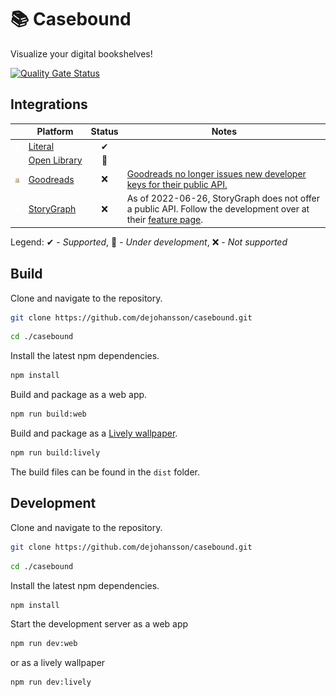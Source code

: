 # 📚 Casebound

Visualize your digital bookshelves!

[![Quality Gate Status](https://sonarcloud.io/api/project_badges/measure?project=dejohansson_casebound&metric=alert_status)](https://sonarcloud.io/summary/new_code?id=dejohansson_casebound)

## Integrations

|                                                                    | Platform                                      | Status | Notes                                                                                                                                                                   |
|--------------------------------------------------------------------|-----------------------------------------------|:------:|-------------------------------------------------------------------------------------------------------------------------------------------------------------------------|
| <img src="./resources/literal-logo.png" alt="logo" width="22"/>    | [Literal](https://literal.club/)              |   ✔    |                                                                                                                                                                         |
|                                                                    | [Open&#160;Library](https://openlibrary.org/) |   🚧   |                                                                                                                                                                         |
| <img src="./resources/goodreads-logo.png" alt="logo" width="22"/>  | [Goodreads](https://www.goodreads.com/)       |   ❌   | [Goodreads no longer issues new developer keys for their public API.](https://help.goodreads.com/s/article/Does-Goodreads-support-the-use-of-APIs)                      |
| <img src="./resources/storygraph-logo.png" alt="logo" width="22"/> | [StoryGraph](https://www.thestorygraph.com/)  |   ❌   | As of 2022-06-26, StoryGraph does not offer a public API. Follow the development over at their [feature page](https://roadmap.thestorygraph.com/features/posts/an-api). |

Legend: ✔ - _Supported_, 🚧 - _Under development_, ❌ - _Not supported_

## Build

Clone and navigate to the repository.

``` sh
git clone https://github.com/dejohansson/casebound.git
```

``` sh
cd ./casebound
```

Install the latest npm dependencies.

``` sh
npm install
```

Build and package as a web app.

``` sh
npm run build:web
```

Build and package as a [Lively wallpaper](https://github.com/rocksdanister/lively).

``` sh
npm run build:lively
```

The build files can be found in the `dist` folder.

## Development

Clone and navigate to the repository.

``` sh
git clone https://github.com/dejohansson/casebound.git
```

``` sh
cd ./casebound
```

Install the latest npm dependencies.

``` sh
npm install
```

Start the development server as a web app

``` sh
npm run dev:web
```

or as a lively wallpaper

``` sh
npm run dev:lively
```
